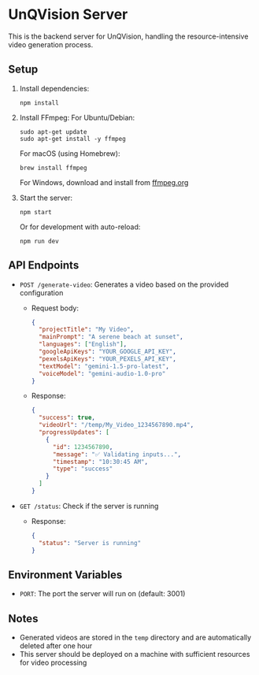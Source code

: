 # UnQVision Server

This is the backend server for UnQVision, handling the resource-intensive video generation process.

## Setup

1. Install dependencies:
   ```
   npm install
   ```

2. Install FFmpeg:
   For Ubuntu/Debian:
   ```
   sudo apt-get update
   sudo apt-get install -y ffmpeg
   ```
   
   For macOS (using Homebrew):
   ```
   brew install ffmpeg
   ```
   
   For Windows, download and install from [ffmpeg.org](https://ffmpeg.org/download.html)

3. Start the server:
   ```
   npm start
   ```
   
   Or for development with auto-reload:
   ```
   npm run dev
   ```

## API Endpoints

- `POST /generate-video`: Generates a video based on the provided configuration
  - Request body:
    ```json
    {
      "projectTitle": "My Video",
      "mainPrompt": "A serene beach at sunset",
      "languages": ["English"],
      "googleApiKeys": "YOUR_GOOGLE_API_KEY",
      "pexelsApiKeys": "YOUR_PEXELS_API_KEY",
      "textModel": "gemini-1.5-pro-latest",
      "voiceModel": "gemini-audio-1.0-pro"
    }
    ```
  - Response:
    ```json
    {
      "success": true,
      "videoUrl": "/temp/My_Video_1234567890.mp4",
      "progressUpdates": [
        {
          "id": 1234567890,
          "message": "✅ Validating inputs...",
          "timestamp": "10:30:45 AM",
          "type": "success"
        }
      ]
    }
    ```

- `GET /status`: Check if the server is running
  - Response:
    ```json
    {
      "status": "Server is running"
    }
    ```

## Environment Variables

- `PORT`: The port the server will run on (default: 3001)

## Notes

- Generated videos are stored in the `temp` directory and are automatically deleted after one hour
- This server should be deployed on a machine with sufficient resources for video processing 